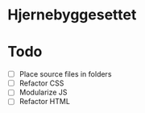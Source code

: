 # Hjernebyggesettet

# Todo
- [ ] Place source files in folders
- [ ] Refactor CSS
- [ ] Modularize JS
- [ ] Refactor HTML